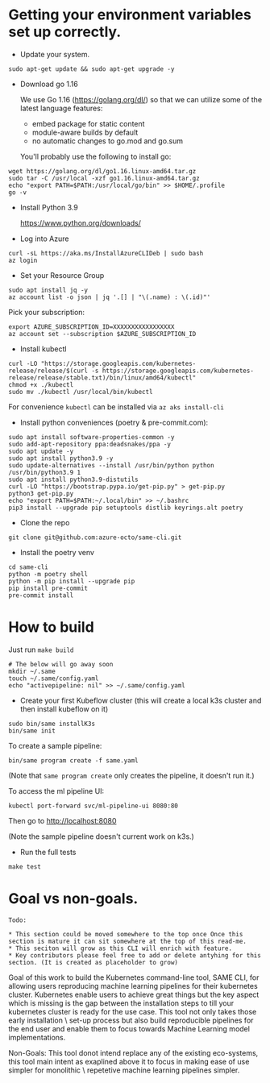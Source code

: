 # Getting your environment variables set up correctly.
- Update your system.
```
sudo apt-get update && sudo apt-get upgrade -y
```
- Download go 1.16

  We use Go 1.16 (https://golang.org/dl/) so that we can utilize some of the latest language features:
  * embed package for static content
  * module-aware builds by default
  * no automatic changes to go.mod and go.sum
  
  
  You'll probably use the following to install go:
```
wget https://golang.org/dl/go1.16.linux-amd64.tar.gz
sudo tar -C /usr/local -xzf go1.16.linux-amd64.tar.gz
echo "export PATH=$PATH:/usr/local/go/bin" >> $HOME/.profile
go -v
```

- Install Python 3.9

  https://www.python.org/downloads/

- Log into Azure
```
curl -sL https://aka.ms/InstallAzureCLIDeb | sudo bash
az login
```

- Set your Resource Group
```
sudo apt install jq -y
az account list -o json | jq '.[] | "\(.name) : \(.id)"'
```
Pick your subscription:
```
export AZURE_SUBSCRIPTION_ID=XXXXXXXXXXXXXXXXX
az account set --subscription $AZURE_SUBSCRIPTION_ID
```

- Install kubectl
```
curl -LO "https://storage.googleapis.com/kubernetes-release/release/$(curl -s https://storage.googleapis.com/kubernetes-release/release/stable.txt)/bin/linux/amd64/kubectl"
chmod +x ./kubectl
sudo mv ./kubectl /usr/local/bin/kubectl
```
For convenience `kubectl` can be installed via `az aks install-cli`

- Install python conveniences (poetry & pre-commit.com):
```
sudo apt install software-properties-common -y 
sudo add-apt-repository ppa:deadsnakes/ppa -y
sudo apt update -y
sudo apt install python3.9 -y
sudo update-alternatives --install /usr/bin/python python /usr/bin/python3.9 1
sudo apt install python3.9-distutils
curl -LO "https://bootstrap.pypa.io/get-pip.py" > get-pip.py
python3 get-pip.py
echo "export PATH=$PATH:~/.local/bin" >> ~/.bashrc
pip3 install --upgrade pip setuptools distlib keyrings.alt poetry
```
- Clone the repo
```
git clone git@github.com:azure-octo/same-cli.git
```
- Install the poetry venv
```
cd same-cli
python -m poetry shell
python -m pip install --upgrade pip
pip install pre-commit
pre-commit install
```

# How to build
Just run `make build`
```
# The below will go away soon
mkdir ~/.same
touch ~/.same/config.yaml
echo "activepipeline: nil" >> ~/.same/config.yaml
```
- Create your first Kubeflow cluster (this will create a local k3s cluster and then install kubeflow on it)
```
sudo bin/same installK3s
bin/same init
```

To create a sample pipeline:
```
bin/same program create -f same.yaml
```

(Note that `same program create` only creates the pipeline, it doesn't run it.)

To access the ml pipeline UI:
```
kubectl port-forward svc/ml-pipeline-ui 8080:80
```
Then go to [http://localhost:8080](http://localhost:8080)

(Note the sample pipeline doesn't current work on k3s.)


- Run the full tests

```
make test
```
# Goal vs non-goals.

```
Todo: 

* This section could be moved somewhere to the top once Once this section is mature it can sit somewhere at the top of this read-me.
* This seciton will grow as this CLI will enrich with feature.
* Key contributors please feel free to add or delete antyhing for this section. (It is created as placeholder to grow)

```

Goal of this work to build the Kubernetes command-line tool, SAME CLI, for allowing users reproducing machine learning pipelines for their kubernetes cluster. Kubernetes enable users to achieve great things but the key aspect which is missing is the gap between the installation steps to till your kubernetes cluster is ready for the use case. This tool not only takes those early installation \ set-up process but also build reproducible pipelines for the end user and enable them to focus towards Machine Learning model implementations.

Non-Goals: This tool donot intend replace any of the existing eco-systems, this tool main intent as exaplined above it to focus in making ease of use simpler for monolithic \ repetetive machine learning pipelines simpler.

